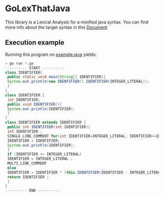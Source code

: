 # GoLexThatJava
This library is a Lexical Analysis for a minified java syntax.
You can find more info about the target syntax in this [Document](./TP_2022.doc.pdf)
## Execution example
Running this program on [example.java](./example.java) yields: 
```JAVA
> go run *.go
---------- START ----------
class IDENTIFIER{
 public static void main(String[] IDENTIFIER){
 System.out.println(new IDENTIFIER().IDENTIFIER(INTEGER_LITERAL)); 
 }
}
class IDENTIFIER {
 int IDENTIFIER;
 public void IDENTIFIER(){
 System.out.println(IDENTIFIER);
 }
}
class IDENTIFIER extends IDENTIFIER {
 public int IDENTIFIER(int IDENTIFIER){
 int IDENTIFIER ;
 SINGLE_LINE_COMMENT for(int IDENTIFIER=INTEGER_LITERAL; IDENTIFIER<=IDENTIFIER; IDENTIFIER++){
 IDENTIFIER = IDENTIFIER;
 System.out.println(IDENTIFIER);
 }
 if (IDENTIFIER <= INTEGER_LITERAL)
 IDENTIFIER = INTEGER_LITERAL ;
 MULTI_LINE_COMMENT
 else
 IDENTIFIER = IDENTIFIER * (this.IDENTIFIER(IDENTIFIER - INTEGER_LITERAL)) ;
 return IDENTIFIER ;
 }
}
---------- END ----------
```
